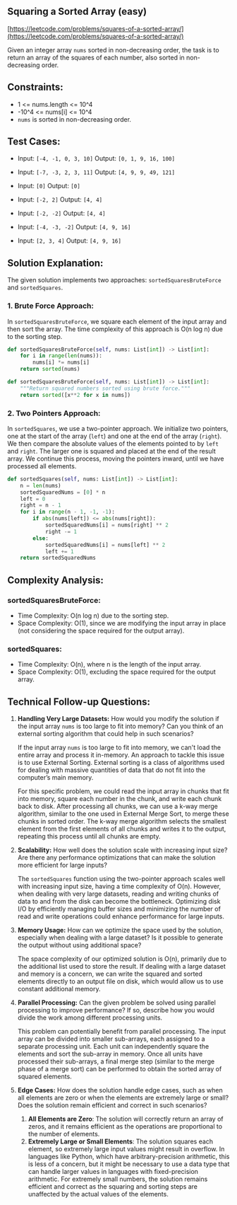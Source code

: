 ## Squaring a Sorted Array (easy)

[https://leetcode.com/problems/squares-of-a-sorted-array/](https://leetcode.com/problems/squares-of-a-sorted-array/)


Given an integer array `nums` sorted in non-decreasing order, the task is to return an array of the squares of each number, also sorted in non-decreasing order.

## Constraints:

- 1 <= nums.length <= 10^4
- -10^4 <= nums[i] <= 10^4
- `nums` is sorted in non-decreasing order.

## Test Cases:

- Input: `[-4, -1, 0, 3, 10]`
  Output: `[0, 1, 9, 16, 100]`

- Input: `[-7, -3, 2, 3, 11]`
  Output: `[4, 9, 9, 49, 121]`

- Input: `[0]`
  Output: `[0]`

- Input: `[-2, 2]`
  Output: `[4, 4]`

- Input: `[-2, -2]`
  Output: `[4, 4]`

- Input: `[-4, -3, -2]`
  Output: `[4, 9, 16]`

- Input: `[2, 3, 4]`
  Output: `[4, 9, 16]`

## Solution Explanation:

The given solution implements two approaches: `sortedSquaresBruteForce` and `sortedSquares`.

### 1. Brute Force Approach:

In `sortedSquaresBruteForce`, we square each element of the input array and then sort the array. The time complexity of this approach is O(n log n) due to the sorting step.

```python
def sortedSquaresBruteForce(self, nums: List[int]) -> List[int]:
    for i in range(len(nums)):
        nums[i] *= nums[i]
    return sorted(nums)

def sortedSquaresBruteForce(self, nums: List[int]) -> List[int]:
    """Return squared numbers sorted using brute force."""
    return sorted([x**2 for x in nums])
```

### 2. Two Pointers Approach:

In `sortedSquares`, we use a two-pointer approach. We initialize two pointers, one at the start of the array (`left`) and one at the end of the array (`right`). We then compare the absolute values of the elements pointed to by `left` and `right`. The larger one is squared and placed at the end of the result array. We continue this process, moving the pointers inward, until we have processed all elements.

```python
def sortedSquares(self, nums: List[int]) -> List[int]: 
    n = len(nums)
    sortedSquaredNums = [0] * n
    left = 0
    right = n - 1
    for i in range(n - 1, -1, -1):
        if abs(nums[left]) <= abs(nums[right]):
            sortedSquaredNums[i] = nums[right] ** 2
            right -= 1
        else:
            sortedSquaredNums[i] = nums[left] ** 2
            left += 1
    return sortedSquaredNums
```

## Complexity Analysis:

### sortedSquaresBruteForce:

- Time Complexity: O(n log n) due to the sorting step.
- Space Complexity: O(1), since we are modifying the input array in place (not considering the space required for the output array).

### sortedSquares:

- Time Complexity: O(n), where n is the length of the input array.
- Space Complexity: O(1), excluding the space required for the output array.

## Technical Follow-up Questions:

1. **Handling Very Large Datasets:** How would you modify the solution if the input array `nums` is too large to fit into memory? Can you think of an external sorting algorithm that could help in such scenarios?

    If the input array `nums` is too large to fit into memory, we can't load the entire array and process it in-memory. An approach to tackle this issue is to use External Sorting. External sorting is a class of algorithms used for dealing with massive quantities of data that do not fit into the computer’s main memory. 

    For this specific problem, we could read the input array in chunks that fit into memory, square each number in the chunk, and write each chunk back to disk. After processing all chunks, we can use a k-way merge algorithm, similar to the one used in External Merge Sort, to merge these chunks in sorted order. The k-way merge algorithm selects the smallest element from the first elements of all chunks and writes it to the output, repeating this process until all chunks are empty.

2. **Scalability:** How well does the solution scale with increasing input size? Are there any performance optimizations that can make the solution more efficient for large inputs?

    The `sortedSquares` function using the two-pointer approach scales well with increasing input size, having a time complexity of O(n). However, when dealing with very large datasets, reading and writing chunks of data to and from the disk can become the bottleneck. Optimizing disk I/O by efficiently managing buffer sizes and minimizing the number of read and write operations could enhance performance for large inputs.

3. **Memory Usage:** How can we optimize the space used by the solution, especially when dealing with a large dataset? Is it possible to generate the output without using additional space?

    The space complexity of our optimized solution is O(n), primarily due to the additional list used to store the result. If dealing with a large dataset and memory is a concern, we can write the squared and sorted elements directly to an output file on disk, which would allow us to use constant additional memory.

4. **Parallel Processing:** Can the given problem be solved using parallel processing to improve performance? If so, describe how you would divide the work among different processing units.

    This problem can potentially benefit from parallel processing. The input array can be divided into smaller sub-arrays, each assigned to a separate processing unit. Each unit can independently square the elements and sort the sub-array in memory. Once all units have processed their sub-arrays, a final merge step (similar to the merge phase of a merge sort) can be performed to obtain the sorted array of squared elements.

5. **Edge Cases:** How does the solution handle edge cases, such as when all elements are zero or when the elements are extremely large or small? Does the solution remain efficient and correct in such scenarios?

    1. **All Elements are Zero**: The solution will correctly return an array of zeros, and it remains efficient as the operations are proportional to the number of elements.
    2. **Extremely Large or Small Elements**: The solution squares each element, so extremely large input values might result in overflow. In languages like Python, which have arbitrary-precision arithmetic, this is less of a concern, but it might be necessary to use a data type that can handle larger values in languages with fixed-precision arithmetic. For extremely small numbers, the solution remains efficient and correct as the squaring and sorting steps are unaffected by the actual values of the elements.